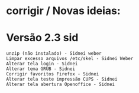 # corrigir / Novas ideias:

# Versão 2.3 sid
```
unzip (não instalado) - Sidnei weber
Limpar excesso arquivos /etc/skel - Sidnei Weber
Alterar tela login - Sidnei
Alterar tema GRUB - Sidnei
Corrigir favoritos Firefox - Sidnei
Alterar tela teste impressão CUPS - Sidnei
Alterar tela abertura Openoffice - Sidnei

